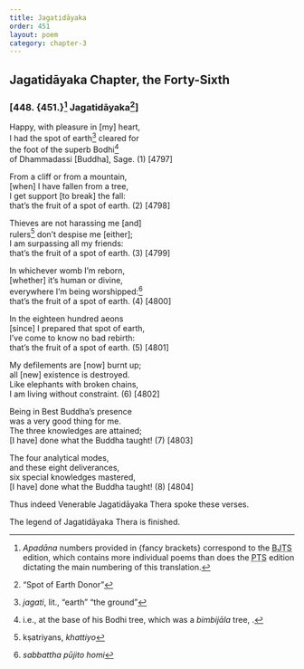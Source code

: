 ```yaml
---
title: Jagatidāyaka
order: 451
layout: poem
category: chapter-3
---
```


## Jagatidāyaka Chapter, the Forty-Sixth

### \[448. {451.}[^1] Jagatidāyaka[^2]\]

Happy, with pleasure in \[my\] heart,  
I had the spot of earth[^3] cleared for  
the foot of the superb Bodhi[^4]  
of Dhammadassi \[Buddha\], Sage. (1) \[4797\]

From a cliff or from a mountain,  
\[when\] I have fallen from a tree,  
I get support \[to break\] the fall:  
that’s the fruit of a spot of earth. (2) \[4798\]

Thieves are not harassing me \[and\]  
rulers[^5] don’t despise me \[either\];  
I am surpassing all my friends:  
that’s the fruit of a spot of earth. (3) \[4799\]

In whichever womb I’m reborn,  
\[whether\] it’s human or divine,  
everywhere I’m being worshipped:[^6]  
that’s the fruit of a spot of earth. (4) \[4800\]

In the eighteen hundred aeons  
\[since\] I prepared that spot of earth,  
I’ve come to know no bad rebirth:  
that’s the fruit of a spot of earth. (5) \[4801\]

My defilements are \[now\] burnt up;  
all \[new\] existence is destroyed.  
Like elephants with broken chains,  
I am living without constraint. (6) \[4802\]

Being in Best Buddha’s presence  
was a very good thing for me.  
The three knowledges are attained;  
\[I have\] done what the Buddha taught! (7) \[4803\]

The four analytical modes,  
and these eight deliverances,  
six special knowledges mastered,  
\[I have\] done what the Buddha taught! (8) \[4804\]

Thus indeed Venerable Jagatidāyaka Thera spoke these verses.

The legend of Jagatidāyaka Thera is finished.

[^1]: *Apadāna* numbers provided in {fancy brackets} correspond to the <abbr title="Buddha Jayanthi Tripitaka Series">BJTS</abbr> edition, which contains more individual poems than does the <abbr title="Pali Text Society">PTS</abbr> edition dictating the main numbering of this translation.

[^2]: “Spot of Earth Donor”

[^3]: *jagati*, lit., “earth” “the ground”

[^4]: i.e., at the base of his Bodhi tree, which was a *bimbijāla* tree, .

[^5]: kṣatriyans, *khattiyo*

[^6]: *sabbattha pūjito homi*
